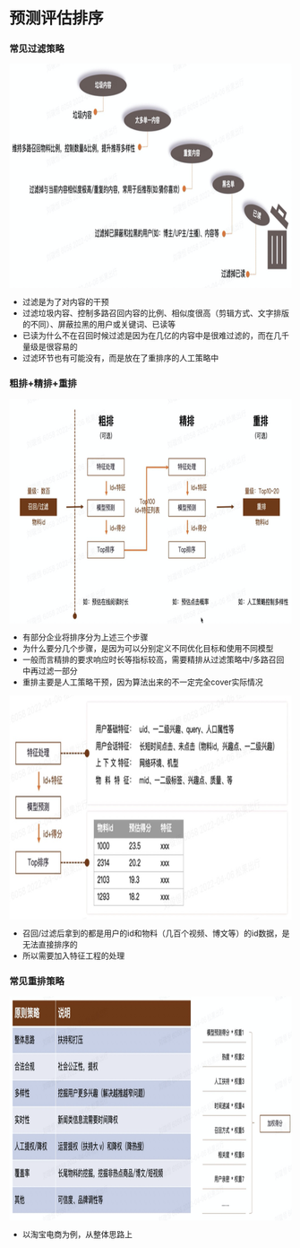 # 预测评估排序
### 常见过滤策略

<img align="center"  width='800' height='400' src="picture/pipeline13.png"  />

- 过滤是为了对内容的干预 
- 过滤垃圾内容、控制多路召回内容的比例、相似度很高（剪辑方式、文字排版的不同）、屏蔽拉黑的用户或关键词、已读等
- 已读为什么不在召回时候过滤是因为在几亿的内容中是很难过滤的，而在几千量级是很容易的
- 过滤环节也有可能没有，而是放在了重排序的人工策略中

### 粗排+精排+重排

<img align="center"  width='800' height='400' src="picture/pipeline14.png"  />

- 有部分企业将排序分为上述三个步骤
- 为什么要分几个步骤，是因为可以分别定义不同优化目标和使用不同模型
- 一般而言精排的要求响应时长等指标较高，需要精排从过滤策略中/多路召回中再过滤一部分
- 重排主要是人工策略干预，因为算法出来的不一定完全cover实际情况

<img align="center"  width='800' height='400' src="picture/pipeline15.png"  />

- 召回/过滤后拿到的都是用户的id和物料（几百个视频、博文等）的id数据，是无法直接排序的
- 所以需要加入特征工程的处理

### 常见重排策略

<img align="center"  width='800' height='400' src="picture/pipeline16.png"  />

- 以淘宝电商为例，从整体思路上
